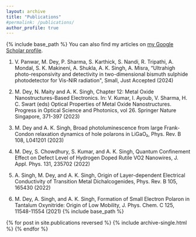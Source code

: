 ```yaml
---
layout: archive
title: "Publications"
#permalink: /publications/
author_profile: true
---
```

{% include base_path %}
You can also find my articles on <a href="{{https://scholar.google.com/citations?user=igEWlvsAAAAJ}}">my Google Scholar profile</a>.

1) V. Panwar, M. Dey, P. Sharma, S. Karthick, S. Nandi, R. Tripathi, A. Mondal, S. K. Makineni, A. Shukla, A. K. Singh, A. Misra, “Ultrahigh photo-responsivity and detectivity in two-dimensional bismuth sulphide photodetector for Vis-NIR radiation", Small, Just Accepted (2024) 

2) M. Dey, N. Maity and A. K. Singh, Chapter 12: Metal Oxide Nanostructures-Based Electronics. In: V. Kumar, I. Ayoub, V. Sharma, H. C. Swart (eds) Optical Properties of Metal Oxide Nanostructures. Progress in Optical Science and Photonics, vol 26. Springer Nature Singapore, 371-397 (2023)

3) M. Dey and A. K. Singh, Broad photoluminescence from large Frank-Condon relaxation dynamics of hole polarons in LiGaO₂,  Phys. Rev. B 108, L041201 (2023)

4) M. Dey, S. Chowdhury, S. Kumar, and A. K. Singh, Quantum Confinement Effect on Defect Level of Hydrogen Doped Rutile VO2 Nanowires, J. Appl. Phys. 131, 235702 (2022)

5) A. Singh, M. Dey, and A. K. Singh, Origin of Layer-dependent Electrical Conductivity of Transition Metal Dichalcogenides, Phys. Rev. B 105, 165430 (2022)

6) M. Dey, A. Singh, and A. K. Singh, Formation of Small Electron Polaron in Tantalum Oxynitride: Origin of Low Mobility, J. Phys. Chem. C 125, 11548-11554 (2021) 
{% include base_path %}

{% for post in site.publications reversed %}
  {% include archive-single.html %}
{% endfor %}
